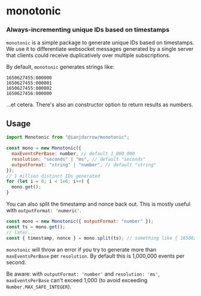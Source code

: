 # monotonic

### Always-incrementing unique IDs based on timestamps

`monotonic` is a simple package to generate unique IDs based on timestamps. We use it to differentiate websocket messages generated by a single server that clients could receive duplicatively over multiple subscriptions.

By default, `monotonic` generates strings like:

```
1650627455:000000
1650627455:000001
1650627455:000002
1650627456:000000
```

...et cetera. There's also an constructor option to return results as numbers.

## Usage

```js
import Monotonic from "@ianjdarrow/monotonic";

const mono = new Monotonic({
  maxEventsPerBase: number, // default 1_000_000
  resolution: "seconds" | "ms", // default "seconds"
  outputFormat: "string" | "number", // default "string"
});
// 1 million distinct IDs generated
for (let i = 0; i < 1e6; i++) {
  mono.get();
}
```

You can also split the timestamp and nonce back out. This is mostly useful with `outputFormat: 'numeric'`.

```js
const mono = new Monotonic({ outputFormat: "number" });
const ts = mono.get();
// later...
const { timestamp, nonce } = mono.split(ts); // something like { 1650627455, 0 }
```

`monotonic` will throw an error if you try to generate more than `maxEventsPerBase` per `resolution`. By default this is 1,000,000 events per second.

Be aware: with `outputFormat: 'number'` and `resolution: 'ms'`, `maxEventsPerBase` can't exceed 1,000 (to avoid exceeding `Number.MAX_SAFE_INTEGER`).
